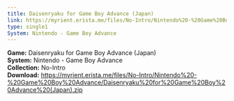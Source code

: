 ```yaml
---
title: Daisenryaku for Game Boy Advance (Japan)
link: https://myrient.erista.me/files/No-Intro/Nintendo%20-%20Game%20Boy%20Advance/Daisenryaku%20for%20Game%20Boy%20Advance%20(Japan).zip
type: single1
System: Nintendo - Game Boy Advance
---
```

<b>Game:</b> Daisenryaku for Game Boy Advance (Japan)<br>
<b>System:</b> Nintendo - Game Boy Advance<br>
<b>Collection:</b> No-Intro<br>
<b>Download:</b> https://myrient.erista.me/files/No-Intro/Nintendo%20-%20Game%20Boy%20Advance/Daisenryaku%20for%20Game%20Boy%20Advance%20(Japan).zip